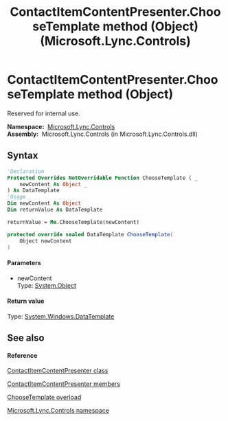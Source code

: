 ﻿---
title: ContactItemContentPresenter.ChooseTemplate method (Object) (Microsoft.Lync.Controls)
TOCTitle: ChooseTemplate method (Object)
ms:assetid: M:Microsoft.Lync.Controls.ContactItemContentPresenter.ChooseTemplate(System.Object)_DI_3_UC_OCS14MrefLyncWPF
ms:mtpsurl: https://msdn.microsoft.com/en-us/library/microsoft.lync.controls.contactitemcontentpresenter.choosetemplate(v=office.15)
ms:contentKeyID: 48593989
ms.date: 07/28/2014
mtps_version: v=office.15
dev_langs:
- vb
- csharp
---

# ContactItemContentPresenter.ChooseTemplate method (Object)

Reserved for internal use.

**Namespace:**  [Microsoft.Lync.Controls](microsoft-lync-controls-namespace_1.md)  
**Assembly:**  Microsoft.Lync.Controls (in Microsoft.Lync.Controls.dll)

## Syntax

``` vb
'Declaration
Protected Overrides NotOverridable Function ChooseTemplate ( _
    newContent As Object _
) As DataTemplate
'Usage
Dim newContent As Object
Dim returnValue As DataTemplate

returnValue = Me.ChooseTemplate(newContent)
```

``` csharp
protected override sealed DataTemplate ChooseTemplate(
    Object newContent
)
```

#### Parameters

  - newContent  
    Type: [System.Object](http://msdn2.microsoft.com/en-us/library/e5kfa45b)  

#### Return value

Type: [System.Windows.DataTemplate](http://msdn2.microsoft.com/en-us/library/ms589297)  

## See also

#### Reference

[ContactItemContentPresenter class](contactitemcontentpresenter-class-microsoft-lync-controls_1.md)

[ContactItemContentPresenter members](contactitemcontentpresenter-members-microsoft-lync-controls_1.md)

[ChooseTemplate overload](contactitemcontentpresenter-choosetemplate-method-microsoft-lync-controls_1.md)

[Microsoft.Lync.Controls namespace](microsoft-lync-controls-namespace_1.md)

